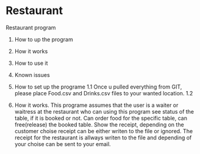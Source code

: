 # Restaurant

Restaurant program

1. How to up the program
2. How it works
3. How to use it
4. Known issues

1. How to set up the programe
1.1 Once u pulled everything from GIT, please place Food.csv and Drinks.csv files to your wanted location.
1.2 

2. How it works.
This programe assumes that the user is a waiter or waitress at the restaurant who can using this program see status of the table,
if it is booked or not. Can order food for the specific table, can free(release) the booked table. Show the receipt, depending on the customer choise receipt can be either writen 
to the file or ignored. The receipt for the restaurant is allways writen to the file and depending of your choise can be sent to your email.
